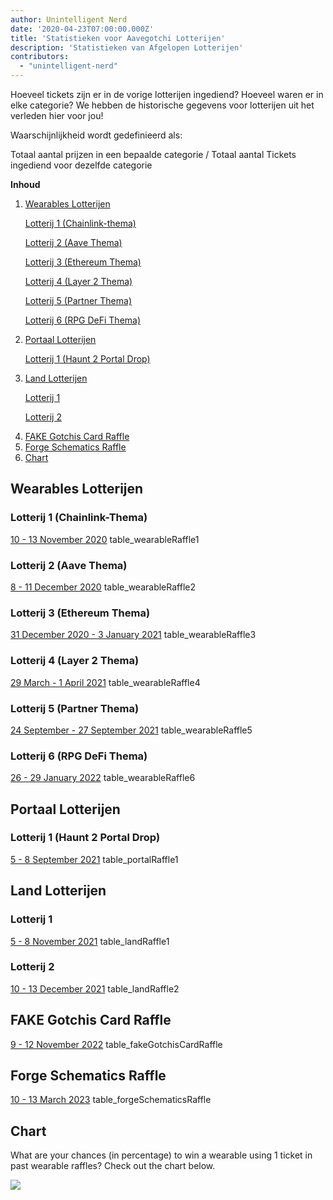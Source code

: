```yaml
---
author: Unintelligent Nerd
date: '2020-04-23T07:00:00.000Z'
title: 'Statistieken voor Aavegotchi Lotterijen'
description: 'Statistieken van Afgelopen Lotterijen'
contributors:
  - "unintelligent-nerd"
---
```


Hoeveel tickets zijn er in de vorige lotterijen ingediend? Hoeveel waren er in elke categorie? We hebben de historische gegevens voor lotterijen uit het verleden hier voor jou!

Waarschijnlijkheid wordt gedefinieerd als:

Totaal aantal prijzen in een bepaalde categorie / Totaal aantal Tickets ingediend voor dezelfde categorie

<div class="contentsBox">

**Inhoud**

<ol>
<li><a href=#wearable-raffles>Wearables Lotterijen</a></li>
<p><a href=#raffle-1--chainlink-theme->Lotterij 1 (Chainlink-thema)</a></p>
<p><a href=#raffle-2--aave-theme->Lotterij 2 (Aave Thema)</a></p>
<p><a href=#raffle-3--ethereum-theme->Lotterij 3 (Ethereum Thema)</a></p>
<p><a href=#raffle-4--layer-2-theme->Lotterij 4 (Layer 2 Thema)</a></p>
<p><a href=#raffle-5--partnerships-theme->Lotterij 5 (Partner Thema)</a></p>
<p><a href=#raffle-6--defi-rpg-theme->Lotterij 6 (RPG DeFi Thema)</a></p>
<li><a href=#portal-raffles>Portaal Lotterijen</a></li>
<p><a href=#raffle-1--haunt-2-portal-drop->Lotterij 1 (Haunt 2 Portal Drop)</a></p>
<li><a href=#land-raffles>Land Lotterijen</a></li>
<p><a href=#raffle-1>Lotterij 1</a></p>
<p><a href=#raffle-2>Lotterij 2</a></p>
<li><a href=#fake-gotchis-card-raffle>FAKE Gotchis Card Raffle</a></li>
<li><a href=#forge-schematics-raffle>Forge Schematics Raffle</a></li>
<li><a href=#chart>Chart</a></li>
</ol>

</div>

## Wearables Lotterijen

### Lotterij 1 (Chainlink-Thema)
[10 - 13 November 2020](https://aavegotchi.medium.com/stake-ghst-make-frens-live-on-ethereum-mainnet-658bd507d67b) table_wearableRaffle1

### Lotterij 2 (Aave Thema)
[8 - 11 December 2020](https://aavegotchi.medium.com/aavesome-announcing-an-aave-themed-nft-raffle-details-prize-list-inside-2d95c0af92a0) table_wearableRaffle2

### Lotterij 3 (Ethereum Thema)
[31 December 2020 - 3 January 2021](https://aavegotchi.medium.com/release-the-aapes-aavegotchi-raffle-3-details-revealed-3d7af1feb7ad) table_wearableRaffle3

### Lotterij 4 (Layer 2 Thema)
[29 March - 1 April 2021](https://aavegotchi.medium.com/layer2-lfg-raffle-4-details-announced-29ee1a61e9f9) table_wearableRaffle4

### Lotterij 5 (Partner Thema)
[24 September - 27 September 2021](https://aavegotchi.medium.com/got-frens-raffle-5-exclusive-wearables-revealed-f8543b6ab225) table_wearableRaffle5

### Lotterij 6 (RPG DeFi Thema)
[26 - 29 January 2022](https://aavegotchi.medium.com/aavegotchi-defi-rpg-wearables-raffle-revealed-468632d055d8) table_wearableRaffle6

## Portaal Lotterijen

### Lotterij 1 (Haunt 2 Portal Drop)
[5 - 8 September 2021](https://aavegotchi.medium.com/120-days-of-gotchi-6fad19d5c82e) table_portalRaffle1

## Land Lotterijen

### Lotterij 1
[5 - 8 November 2021](https://aavegotchi.medium.com/first-gotchiverse-land-raffle-confirmed-for-novembers-first-weekend-2c1ac538e54e) table_landRaffle1

### Lotterij 2
[10 - 13 December 2021](https://aavegotchi.medium.com/second-gotchiverse-land-sale-confirmed-to-begin-december-2nd-8bc7b7dd9957) table_landRaffle2

## FAKE Gotchis Card Raffle
[9 - 12 November 2022](https://blog.aavegotchi.com/dont-miss-out-on-the-fake-gotchis-card-raffle/) table_fakeGotchisCardRaffle

## Forge Schematics Raffle
[10 - 13 March 2023](https://twitter.com/aavegotchi/status/1633150524785586200) table_forgeSchematicsRaffle

## Chart

What are your chances (in percentage) to win a wearable using 1 ticket in past wearable raffles? Check out the chart below.

<img src="/raffles-stats/raffle-stats-chart.png" />